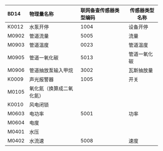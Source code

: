 | BD14      | 物理量名称        | 联网备查传感器类型编码 | 传感器类型名称 |
| :-------- | :----------- | :---------- | ------- |
| K0012     | 水泵开停         | 1004        | 设备开停    |
| M0902     | 管道流量         | 5005        | 流量      |
| M0903     | 管道温度         | 0023        | 管道温度    |
| M0905     | 管道一氧化碳       | 5013        | 管道一氧化碳  |
| M0906     | 管道抽放泵输入甲烷    | 3002        | 瓦斯抽放量   |
| K0009<br> | 声光报警器        | 1005        | 开关      |
| M0105     | 氧化氮（换算成二氧化氮） |             |         |
| K0010     | 风电闭锁         |             |         |
| M0603     | 电功率          | 5001        | 功率      |
| M0604     | 电度           |             |         |
| M0401     | 水压           |             |         |
| M0402     | 水流速          | 5008        | 速度      |

